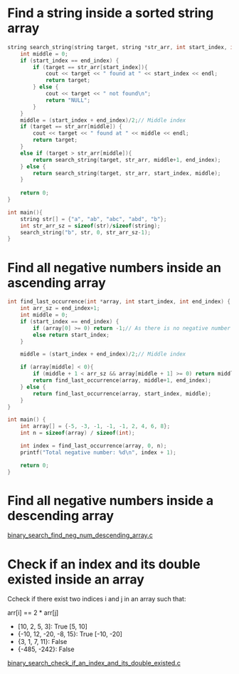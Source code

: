 # Find a string inside a sorted string array
```cpp
string search_string(string target, string *str_arr, int start_index, int end_index) {
    int middle = 0;
    if (start_index == end_index) {
        if (target == str_arr[start_index]){
            cout << target << " found at " << start_index << endl;
            return target;
        } else {
            cout << target << " not found\n";
            return "NULL";
        }
    }
    middle = (start_index + end_index)/2;// Middle index
    if (target == str_arr[middle]) {
        cout << target << " found at " << middle << endl;
        return target;
    }
    else if (target > str_arr[middle]){
        return search_string(target, str_arr, middle+1, end_index);
    } else {
        return search_string(target, str_arr, start_index, middle);
    }
    
    return 0;
}

int main(){
    string str[] = {"a", "ab", "abc", "abd", "b"};
    int str_arr_sz = sizeof(str)/sizeof(string);
    search_string("b", str, 0, str_arr_sz-1);
}
```
# Find all negative numbers inside an ascending array
```c
int find_last_occurrence(int *array, int start_index, int end_index) {
    int arr_sz = end_index+1;
    int middle = 0;
    if (start_index == end_index) {
        if (array[0] >= 0) return -1;// As there is no negative number inside array
        else return start_index;
    }

    middle = (start_index + end_index)/2;// Middle index

    if (array[middle] < 0){
        if (middle + 1 < arr_sz && array[middle + 1] >= 0) return middle;
        return find_last_occurrence(array, middle+1, end_index);
    } else {        
        return find_last_occurrence(array, start_index, middle);
    }
}

int main() {
    int array[] = {-5, -3, -1, -1, -1, 2, 4, 6, 8};
    int n = sizeof(array) / sizeof(int);

    int index = find_last_occurrence(array, 0, n);
    printf("Total negative number: %d\n", index + 1);

    return 0;
}
```
# Find all negative numbers inside a descending array
[binary_search_find_neg_num_descending_array.c](https://github.com/TranPhucVinh/C/blob/master/Algorithms/src/binary_search_find_neg_num_descending_array.c)

# Check if an index and its double existed inside an array

Ccheck if there exist two indices i and j in an array such that:

arr[i] == 2 * arr[j]

* [10, 2, 5, 3]: True [5, 10]
* {-10, 12, -20, -8, 15}: True [-10, -20]
* {3, 1, 7, 11}: False
* {-485, -242}: False

[binary_search_check_if_an_index_and_its_double_existed.c](https://github.com/TranPhucVinh/C/blob/master/Algorithms/src/binary_search_check_if_an_index_and_its_double_existed.c)
